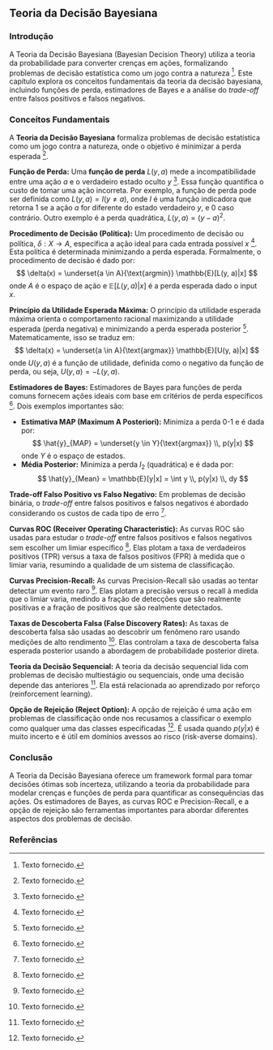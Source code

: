 ## Teoria da Decisão Bayesiana

### Introdução
A Teoria da Decisão Bayesiana (Bayesian Decision Theory) utiliza a teoria da probabilidade para converter crenças em ações, formalizando problemas de decisão estatística como um jogo contra a natureza [^1]. Este capítulo explora os conceitos fundamentais da teoria da decisão bayesiana, incluindo funções de perda, estimadores de Bayes e a análise do *trade-off* entre falsos positivos e falsos negativos.

### Conceitos Fundamentais
A **Teoria da Decisão Bayesiana** formaliza problemas de decisão estatística como um jogo contra a natureza, onde o objetivo é minimizar a perda esperada [^1].

**Função de Perda:** Uma **função de perda** $L(y, a)$ mede a incompatibilidade entre uma ação $a$ e o verdadeiro estado oculto $y$ [^1]. Essa função quantifica o custo de tomar uma ação incorreta. Por exemplo, a função de perda pode ser definida como $L(y, a) = I(y \neq a)$, onde $I$ é uma função indicadora que retorna 1 se a ação $a$ for diferente do estado verdadeiro $y$, e 0 caso contrário. Outro exemplo é a perda quadrática, $L(y, a) = (y - a)^2$.

**Procedimento de Decisão (Política):** Um procedimento de decisão ou política, $\delta: X \rightarrow A$, especifica a ação ideal para cada entrada possível $x$ [^1]. Esta política é determinada minimizando a perda esperada. Formalmente, o procedimento de decisão é dado por:
$$ \delta(x) = \underset{a \in A}{\text{argmin}} \mathbb{E}[L(y, a)|x] $$
onde $A$ é o espaço de ação e $\mathbb{E}[L(y, a)|x]$ é a perda esperada dado o input $x$.

**Princípio da Utilidade Esperada Máxima:** O princípio da utilidade esperada máxima orienta o comportamento racional maximizando a utilidade esperada (perda negativa) e minimizando a perda esperada posterior [^1]. Matematicamente, isso se traduz em:
$$ \delta(x) = \underset{a \in A}{\text{argmax}} \mathbb{E}[U(y, a)|x] $$
onde $U(y, a)$ é a função de utilidade, definida como o negativo da função de perda, ou seja, $U(y, a) = -L(y, a)$.

**Estimadores de Bayes:** Estimadores de Bayes para funções de perda comuns fornecem ações ideais com base em critérios de perda específicos [^1]. Dois exemplos importantes são:
*   **Estimativa MAP (Maximum A Posteriori):** Minimiza a perda 0-1 e é dada por:
    $$     \hat{y}_{MAP} = \underset{y \in Y}{\text{argmax}} \\, p(y|x)     $$
    onde $Y$ é o espaço de estados.
*   **Média Posterior:** Minimiza a perda $l_2$ (quadrática) e é dada por:
    $$     \hat{y}_{Mean} = \mathbb{E}[y|x] = \int y \\, p(y|x) \\, dy     $$

**Trade-off Falso Positivo vs Falso Negativo:** Em problemas de decisão binária, o *trade-off* entre falsos positivos e falsos negativos é abordado considerando os custos de cada tipo de erro [^1].

**Curvas ROC (Receiver Operating Characteristic):** As curvas ROC são usadas para estudar o *trade-off* entre falsos positivos e falsos negativos sem escolher um limiar específico [^1]. Elas plotam a taxa de verdadeiros positivos (TPR) versus a taxa de falsos positivos (FPR) à medida que o limiar varia, resumindo a qualidade de um sistema de classificação.

**Curvas Precision-Recall:** As curvas Precision-Recall são usadas ao tentar detectar um evento raro [^1]. Elas plotam a precisão versus o recall à medida que o limiar varia, medindo a fração de detecções que são realmente positivas e a fração de positivos que são realmente detectados.

**Taxas de Descoberta Falsa (False Discovery Rates):** As taxas de descoberta falsa são usadas ao descobrir um fenômeno raro usando medições de alto rendimento [^1]. Elas controlam a taxa de descoberta falsa esperada posterior usando a abordagem de probabilidade posterior direta.

**Teoria da Decisão Sequencial:** A teoria da decisão sequencial lida com problemas de decisão multiestágio ou sequenciais, onde uma decisão depende das anteriores [^1]. Ela está relacionada ao aprendizado por reforço (reinforcement learning).

**Opção de Rejeição (Reject Option):** A opção de rejeição é uma ação em problemas de classificação onde nos recusamos a classificar o exemplo como qualquer uma das classes especificadas [^1]. É usada quando $p(y|x)$ é muito incerto e é útil em domínios avessos ao risco (risk-averse domains).

### Conclusão
A Teoria da Decisão Bayesiana oferece um framework formal para tomar decisões ótimas sob incerteza, utilizando a teoria da probabilidade para modelar crenças e funções de perda para quantificar as consequências das ações. Os estimadores de Bayes, as curvas ROC e Precision-Recall, e a opção de rejeição são ferramentas importantes para abordar diferentes aspectos dos problemas de decisão.

### Referências
[^1]: Texto fornecido.
<!-- END -->